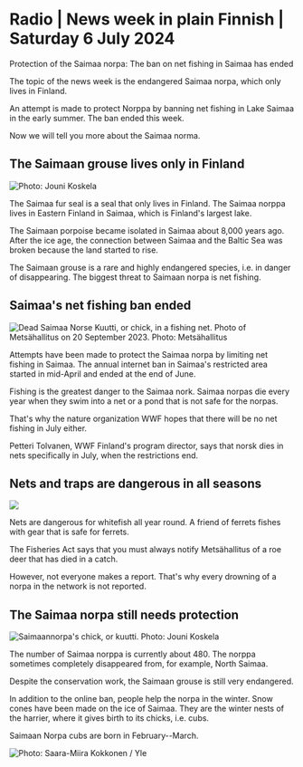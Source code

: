 # Radio \| News week in plain Finnish \| Saturday 6 July 2024

Protection of the Saimaa norpa: The ban on net fishing in Saimaa has ended

The topic of the news week is the endangered Saimaa norpa, which only lives in Finland.

An attempt is made to protect Norppa by banning net fishing in Lake Saimaa in the early summer. The ban ended this week.

Now we will tell you more about the Saimaa norma.

## The Saimaan grouse lives only in Finland

![Photo: Jouni Koskela](https://images.cdn.yle.fi/image/upload/c_crop,h_2916,w_5184,x_0,y_113/ar_1.7777777777777777,c_fill,g_faces,h_431,w_767/dpr_1.0/q_auto:eco/f_auto/fl_lossy/v1612868884/39-77190860226cd4c7cef)

The Saimaa fur seal is a seal that only lives in Finland. The Saimaa norppa lives in Eastern Finland in Saimaa, which is Finland's largest lake.

The Saimaan porpoise became isolated in Saimaa about 8,000 years ago. After the ice age, the connection between Saimaa and the Baltic Sea was broken because the land started to rise.

The Saimaan grouse is a rare and highly endangered species, i.e. in danger of disappearing. The biggest threat to Saimaan norpa is net fishing.

## Saimaa's net fishing ban ended

![Dead Saimaa Norse Kuutti, or chick, in a fishing net. Photo of Metsähallitus on 20 September 2023. Photo: Metsähallitus](https://images.cdn.yle.fi/image/upload/c_crop,h_2035,w_3619,x_0,y_367/ar_1.7777777777777777,c_fill,g_faces,h_431,w_767/dpr_1.0/q_auto:eco/f_auto/fl_lossy/v1695209688/39-1174652650ad6130ad2d)

Attempts have been made to protect the Saimaa norpa by limiting net fishing in Saimaa. The annual internet ban in Saimaa's restricted area started in mid-April and ended at the end of June.

Fishing is the greatest danger to the Saimaa nork. Saimaa norpas die every year when they swim into a net or a pond that is not safe for the norpas.

That's why the nature organization WWF hopes that there will be no net fishing in July either.

Petteri Tolvanen, WWF Finland's program director, says that norsk dies in nets specifically in July, when the restrictions end.

## Nets and traps are dangerous in all seasons

![](https://images.cdn.yle.fi/image/upload/c_crop,h_1080,w_1920,x_0,y_0/ar_1.7777777777777777,c_fill,g_faces,h_431,w_767/dpr_1.0/q_auto:eco/f_auto/fl_lossy/v1536237070/39-5080265b911dc69e8f9)

Nets are dangerous for whitefish all year round. A friend of ferrets fishes with gear that is safe for ferrets.

The Fisheries Act says that you must always notify Metsähallitus of a roe deer that has died in a catch.

However, not everyone makes a report. That's why every drowning of a norpa in the network is not reported.

## The Saimaa norpa still needs protection

![Saimaannorpa's chick, or kuutti. Photo: Jouni Koskela](https://images.cdn.yle.fi/image/upload/c_crop,h_1517,w_2696,x_0,y_282/ar_1.777777777777777,c_fill,g_faces,h_431,w_767/dpr_1.0/q_auto:eco/f_auto/fl_lossy/v1612862641/39-7718226022537863f02)

The number of Saimaa norppa is currently about 480. The norppa sometimes completely disappeared from, for example, North Saimaa.

Despite the conservation work, the Saimaan grouse is still very endangered.

In addition to the online ban, people help the norpa in the winter. Snow cones have been made on the ice of Saimaa. They are the winter nests of the harrier, where it gives birth to its chicks, i.e. cubs.

Saimaan Norpa cubs are born in February--March.

![Photo: Saara-Miira Kokkonen / Yle](https://images.cdn.yle.fi/image/upload/c_crop,h_2268,w_4031,x_0,y_0/ar_1.7777777777777777,c_fill,g_faces,h_431,w_767/dpr_1.0/q_auto:eco/f_auto/fl_lossy/v1705499866/39-122931865a7da649026a)
